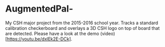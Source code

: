 # AugmentedPal-
My CSH major project from the 2015-2016 school year. Tracks a standard calibration checkerboard and overlays a 3D CSH logo on top of board that are detected.
Please have a look at the demo (video)[https://youtu.be/dxlEk2E-DCk]. 
